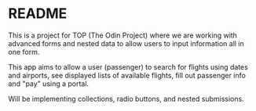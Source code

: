 # README

This is a project for TOP (The Odin Project) where we are working with advanced forms and nested data to allow users to input information all in one form.

This app aims to allow a user (passenger) to search for flights using dates and airports, see displayed lists of available flights, fill out passenger info and "pay" using a portal.

Will be implementing collections, radio buttons, and nested submissions.
